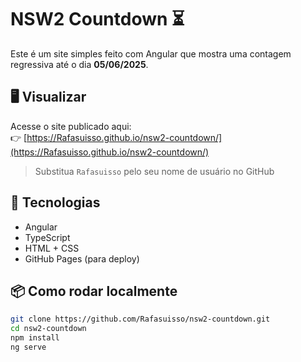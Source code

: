 # NSW2 Countdown ⏳

Este é um site simples feito com Angular que mostra uma contagem regressiva até o dia **05/06/2025**.

## 🖥️ Visualizar

Acesse o site publicado aqui:  
👉 [https://Rafasuisso.github.io/nsw2-countdown/](https://Rafasuisso.github.io/nsw2-countdown/)

> Substitua `Rafasuisso` pelo seu nome de usuário no GitHub

## 🚀 Tecnologias

- Angular
- TypeScript
- HTML + CSS
- GitHub Pages (para deploy)

## 📦 Como rodar localmente

```bash
git clone https://github.com/Rafasuisso/nsw2-countdown.git
cd nsw2-countdown
npm install
ng serve
